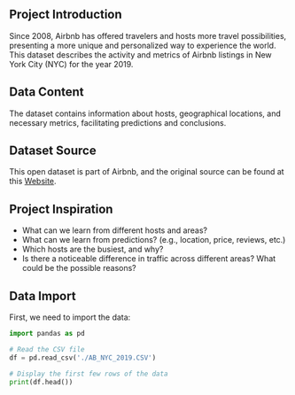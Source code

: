 ## Project Introduction

Since 2008, Airbnb has offered travelers and hosts more travel possibilities, presenting a more unique and personalized way to experience the world. This dataset describes the activity and metrics of Airbnb listings in New York City (NYC) for the year 2019.

## Data Content

The dataset contains information about hosts, geographical locations, and necessary metrics, facilitating predictions and conclusions.

## Dataset Source

This open dataset is part of Airbnb, and the original source can be found at this [Website](https://www.airbnb.com).

## Project Inspiration

- What can we learn from different hosts and areas?
- What can we learn from predictions? (e.g., location, price, reviews, etc.)
- Which hosts are the busiest, and why?
- Is there a noticeable difference in traffic across different areas? What could be the possible reasons?

## Data Import

First, we need to import the data:

```python
import pandas as pd

# Read the CSV file
df = pd.read_csv('./AB_NYC_2019.CSV')

# Display the first few rows of the data
print(df.head())
